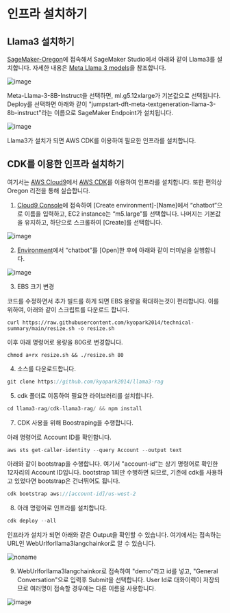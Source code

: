 # 인프라 설치하기

## Llama3 설치하기

[SageMaker-Oregon](https://us-west-2.console.aws.amazon.com/sagemaker/home?region=us-west-2#/studio-landing)에 접속해서 SageMaker Studio에서 아래와 같이 Llama3를 설치합니다. 자세한 내용은 [Meta Llama 3 models](https://aws.amazon.com/ko/blogs/machine-learning/meta-llama-3-models-are-now-available-in-amazon-sagemaker-jumpstart/)을 참조합니다. 

![image](https://github.com/kyopark2014/llama3-langchain-rag/assets/52392004/7aa5db7e-c8aa-4f27-9c77-19b561e1426a)

Meta-Llama-3-8B-Instruct을 선택하면, ml.g5.12xlarge가 기본값으로 선택됩니다. Deploy를 선택하면 아래와 같이 "jumpstart-dft-meta-textgeneration-llama-3-8b-instruct"라는 이름으로 SageMaker Endpoint가 설치됩니다. 

![image](https://github.com/kyopark2014/llama3-langchain-rag/assets/52392004/2aa02d81-b7c6-473c-a1e9-a6070453e42f)

Llama3가 설치가 되면 AWS CDK를 이용하여 필요한 인프라를 설치합니다.


## CDK를 이용한 인프라 설치하기

여기서는 [AWS Cloud9](https://aws.amazon.com/ko/cloud9/)에서 [AWS CDK](https://aws.amazon.com/ko/cdk/)를 이용하여 인프라를 설치합니다. 또한 편의상 Oregon 리전을 통해 실습합니다.

1) [Cloud9 Console](https://us-west-2.console.aws.amazon.com/cloud9control/home?region=us-west-2#/create)에 접속하여 [Create environment]-[Name]에서 “chatbot”으로 이름을 입력하고, EC2 instance는 “m5.large”를 선택합니다. 나머지는 기본값을 유지하고, 하단으로 스크롤하여 [Create]를 선택합니다.

![image](https://github.com/kyopark2014/demo-ai-dansing-robot/assets/52392004/807e3712-d98f-4359-9c79-0ea8359861ea)

2) [Environment](https://us-west-2.console.aws.amazon.com/cloud9control/home?region=us-west-2#/)에서 “chatbot”를 [Open]한 후에 아래와 같이 터미널을 실행합니다.

![image](https://github.com/kyopark2014/demo-ai-dansing-robot/assets/52392004/314d1acf-e5f6-4ba5-810c-9bc06bb4ef03)

3) EBS 크기 변경

코드를 수정하면서 추가 빌드를 하게 되면 EBS 용량을 확대하는것이 편리합니다. 이를 위하여, 아래와 같이 스크립트를 다운로드 합니다. 

```text
curl https://raw.githubusercontent.com/kyopark2014/technical-summary/main/resize.sh -o resize.sh
```

이후 아래 명령어로 용량을 80G로 변경합니다.
```text
chmod a+rx resize.sh && ./resize.sh 80
```

4) 소스를 다운로드합니다.

```java
git clone https://github.com/kyopark2014/llama3-rag
```

5) cdk 폴더로 이동하여 필요한 라이브러리를 설치합니다.

```java
cd llama3-rag/cdk-llama3-rag/ && npm install
```

7) CDK 사용을 위해 Boostraping을 수행합니다.

아래 명령어로 Account ID를 확인합니다.

```java
aws sts get-caller-identity --query Account --output text
```

아래와 같이 bootstrap을 수행합니다. 여기서 "account-id"는 상기 명령어로 확인한 12자리의 Account ID입니다. bootstrap 1회만 수행하면 되므로, 기존에 cdk를 사용하고 있었다면 bootstrap은 건너뛰어도 됩니다.

```java
cdk bootstrap aws://[account-id]/us-west-2
```

8) 아래 명령어로 인프라를 설치합니다.

```java
cdk deploy --all
```

인프라가 설치가 되면 아래와 같은 Output을 확인할 수 있습니다. 여기에서는 접속하는 URL인 WebUrlforllama3langchainkor로 알 수 있습니다.

![noname](https://github.com/kyopark2014/llama3-langchain-kor/assets/52392004/2a28c2ca-294f-4374-a099-da124d84e485)

9) WebUrlforllama3langchainkor로 접속하여 "demo"라고 id를 넣고, "General Conversation"으로 입력후 Submit을 선택합니다. User Id로 대화이력이 저장되므로 여러명이 접속할 경우에는 다른 이름을 사용합니다.

![image](https://github.com/kyopark2014/llama3-langchain-kor/assets/52392004/dfccc134-e731-41cb-b78a-d111ed742244)

    

